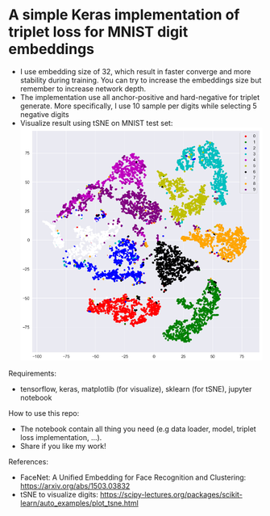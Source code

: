 # A simple Keras implementation of triplet loss for MNIST digit embeddings

- I use embedding size of 32, which result in faster converge and more stability during training. You can try to increase the embeddings size but remember to increase network depth.
- The implementation use all anchor-positive and hard-negative for triplet generate. More specifically, I use 10 sample per digits while selecting 5 negative digits
- Visualize result using tSNE on MNIST test set: 
![alt text](https://github.com/phongdinhv/triplet-loss-keras-mnist/blob/master/mnist-triplet-loss.png)

Requirements:
- tensorflow, keras, matplotlib (for visualize), sklearn (for tSNE), jupyter notebook

How to use this repo:
- The notebook contain all thing you need (e.g data loader, model, triplet loss implementation, ...).
- Share if you like my work!

References: 
- FaceNet: A Unified Embedding for Face Recognition and Clustering: https://arxiv.org/abs/1503.03832
- tSNE to visualize digits: https://scipy-lectures.org/packages/scikit-learn/auto_examples/plot_tsne.html
